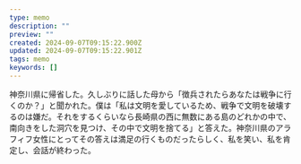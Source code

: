 ```yaml
---
type: memo
description: ""
preview: ""
created: 2024-09-07T09:15:22.900Z
updated: 2024-09-07T09:15:22.901Z
tags: memo
keywords: []
---
```


神奈川県に帰省した。久しぶりに話した母から「徴兵されたらあなたは戦争に行くのか？」と聞かれた。僕は「私は文明を愛しているため、戦争で文明を破壊するのは嫌だ。それをするくらいなら長崎県の西に無数にある島のどれかの中で、南向きをした洞穴を見つけ、その中で文明を捨てる」と答えた。神奈川県のアラフィフ女性にとってその答えは満足の行くものだったらしく、私を笑い、私を肯定し、会話が終わった。
